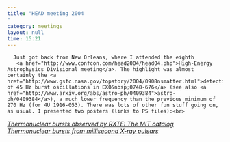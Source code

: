 ```yaml
---
title: "HEAD meeting 2004"
category: meetings
layout: null
time: 15:21
---
```

<!-- converted from blosxom format post using convert.pl dkg 22.1.2022 -->
<!-- created by convert.pl on Tue Jan 31 00:54:20 EST 2012 -->
<!-- converted from ../2004/09/head-meeting-2004.html -->
<!-- Post timestamp Monday, September 13, 2004 11:21 PM -->
<!-- touch -t 200409132321 -->
<!-- Labels: 2004, meetings -->
      Just got back from New Orleans, where I attended the eighth
       <a href="http://www.confcon.com/head2004/head04.php">High-Energy Astrophysics Divisional meeting</a>. The highlight was almost certainly the <a href="http://www.gsfc.nasa.gov/topstory/2004/0908nsmatter.html">detection of 45 Hz burst oscillations in EXO&nbsp;0748-676</a> (see also <a href="http://www.arxiv.org/abs/astro-ph/0409384">astro-ph/0409384</a>), a much lower frequency than the previous minimum of 270 Hz (for 4U 1916-053). There was lots of other fun stuff going on, as usual. I presented two posters (links to PS files):<br>
<em><a href="/~dgallow/docs/head2004_catalog_sm.ps">Thermonuclear bursts observed by RXTE: The MIT catalog</a><br>
<a href="/~dgallow/docs/head2004_msp-bursts_sm.ps">Thermonuclear bursts from millisecond X-ray pulsars</a>
</em>
